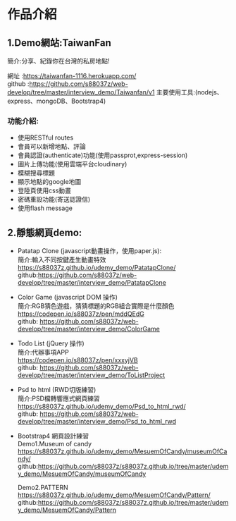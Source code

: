 # 作品介紹

## 1.Demo網站:TaiwanFan 
簡介:分享、紀錄你在台灣的私房地點!  
  
網址   :https://taiwanfan-1116.herokuapp.com/  
github :https://github.com/s88037z/web-develop/tree/master/interview_demo/Taiwanfan/v1
主要使用工具:(nodejs、express、mongoDB、Bootstrap4)  
  
### 功能介紹:
* 使用RESTful routes
* 會員可以新增地點、評論
* 會員認證(authenticate)功能(使用passprot,express-session)
* 圖片上傳功能(使用雲端平台cloudinary)
* 模糊搜尋標題
* 顯示地點的google地圖
* 登陸頁使用css動畫
* 密碼重設功能(寄送認證信)
* 使用flash message

## 2.靜態網頁demo:  
* Patatap Clone (javascript動畫操作，使用paper.js):  
  簡介:輸入不同按鍵產生動畫特效  
  https://s88037z.github.io/udemy_demo/PatatapClone/  
  github:https://github.com/s88037z/web-develop/tree/master/interview_demo/PatatapClone  
  
* Color Game  (javascript DOM 操作)  
  簡介:RGB猜色遊戲，猜猜標題的RGB組合實際是什麼顏色  
  https://codepen.io/s88037z/pen/mddQEdG  
  github: https://github.com/s88037z/web-develop/tree/master/interview_demo/ColorGame  
  
* Todo List  (jQuery 操作)  
  簡介:代辦事項APP  
  https://codepen.io/s88037z/pen/xxxyjVB   
  github: https://github.com/s88037z/web-develop/tree/master/interview_demo/ToListProject  
  
* Psd to html (RWD切版練習)  
  簡介:PSD檔轉響應式網頁練習  
  https://s88037z.github.io/udemy_demo/Psd_to_html_rwd/  
  github: https://github.com/s88037z/web-develop/tree/master/interview_demo/Psd_to_html_rwd  
  
* Bootstrap4 網頁設計練習  
  Demo1.Museum of candy  
  https://s88037z.github.io/udemy_demo/MesuemOfCandy/museumOfCandy/  
  github:https://github.com/s88037z/s88037z.github.io/tree/master/udemy_demo/MesuemOfCandy/museumOfCandy  
  
  Demo2.PATTERN
  https://s88037z.github.io/udemy_demo/MesuemOfCandy/Pattern/
  github:https://github.com/s88037z/s88037z.github.io/tree/master/udemy_demo/MesuemOfCandy/Pattern
  
  
  
